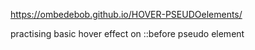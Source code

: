 https://ombedebob.github.io/HOVER-PSEUDOelements/

practising basic hover effect on ::before pseudo element
